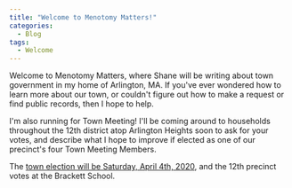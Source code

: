 ```yaml
---
title: "Welcome to Menotomy Matters!"
categories:
  - Blog
tags:
  - Welcome
---
```


Welcome to Menotomy Matters, where Shane will be writing about town 
government in my home of Arlington, MA.  If you've ever wondered how 
to learn more about our town, or couldn't figure out how to make a 
request or find public records, then I hope to help.

I'm also running for Town Meeting!  I'll be coming around to households 
throughout the 12th district atop Arlington Heights soon to ask for 
your votes, and describe what I hope to improve if elected as 
one of our precinct's four Town Meeting Members. 

The [town election will be Saturday, April 4th, 2020](https://www.arlingtonma.gov/town-governance/elections-voting), and the 12th precinct votes at the Brackett School.
 